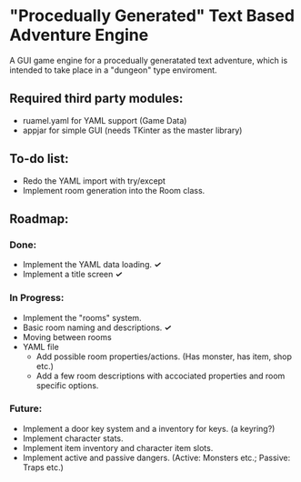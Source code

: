 # "Procedually Generated" Text Based Adventure Engine
A GUI game engine for a procedually generatated text adventure, which is intended to take place in a "dungeon" type enviroment.

## Required third party modules:
* ruamel.yaml for YAML support (Game Data)
* appjar for simple GUI (needs TKinter as the master library)

## To-do list:
* Redo the YAML import with try/except
* Implement room generation into the Room class.

## Roadmap:
### Done:
* Implement the YAML data loading. **_✓_**
* Implement a title screen **_✓_**
### In Progress:
* Implement the "rooms" system.
 * Basic room naming and descriptions. **_✓_**
 * Moving between rooms
 * YAML file
   * Add possible room properties/actions. (Has monster, has item, shop etc.)
   * Add a few room descriptions with accociated properties and room specific options.
### Future:
* Implement a door key system and a inventory for keys. (a keyring?)
* Implement character stats.
* Implement item inventory and character item slots.
* Implement active and passive dangers. (Active: Monsters etc.; Passive: Traps etc.)

